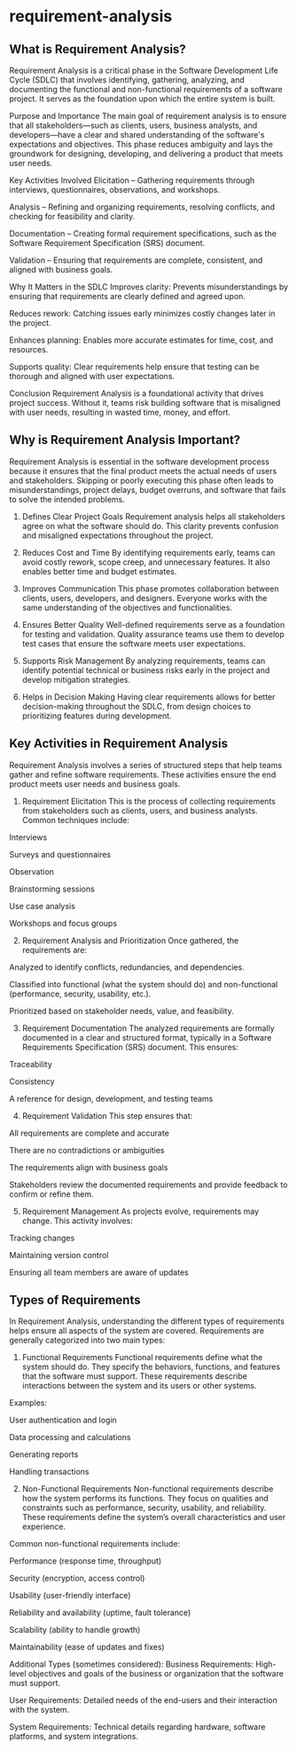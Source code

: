 # requirement-analysis 
## What is Requirement Analysis?
Requirement Analysis is a critical phase in the Software Development Life Cycle (SDLC) that involves identifying, gathering, analyzing, and documenting the functional and non-functional requirements of a software project. It serves as the foundation upon which the entire system is built.

Purpose and Importance
The main goal of requirement analysis is to ensure that all stakeholders—such as clients, users, business analysts, and developers—have a clear and shared understanding of the software's expectations and objectives. This phase reduces ambiguity and lays the groundwork for designing, developing, and delivering a product that meets user needs.

Key Activities Involved
Elicitation – Gathering requirements through interviews, questionnaires, observations, and workshops.

Analysis – Refining and organizing requirements, resolving conflicts, and checking for feasibility and clarity.

Documentation – Creating formal requirement specifications, such as the Software Requirement Specification (SRS) document.

Validation – Ensuring that requirements are complete, consistent, and aligned with business goals.

Why It Matters in the SDLC
Improves clarity: Prevents misunderstandings by ensuring that requirements are clearly defined and agreed upon.

Reduces rework: Catching issues early minimizes costly changes later in the project.

Enhances planning: Enables more accurate estimates for time, cost, and resources.

Supports quality: Clear requirements help ensure that testing can be thorough and aligned with user expectations.

Conclusion
Requirement Analysis is a foundational activity that drives project success. Without it, teams risk building software that is misaligned with user needs, resulting in wasted time, money, and effort.

## Why is Requirement Analysis Important?
Requirement Analysis is essential in the software development process because it ensures that the final product meets the actual needs of users and stakeholders. Skipping or poorly executing this phase often leads to misunderstandings, project delays, budget overruns, and software that fails to solve the intended problems.

1. Defines Clear Project Goals
Requirement analysis helps all stakeholders agree on what the software should do. This clarity prevents confusion and misaligned expectations throughout the project.

2. Reduces Cost and Time
By identifying requirements early, teams can avoid costly rework, scope creep, and unnecessary features. It also enables better time and budget estimates.

3. Improves Communication
This phase promotes collaboration between clients, users, developers, and designers. Everyone works with the same understanding of the objectives and functionalities.

4. Ensures Better Quality
Well-defined requirements serve as a foundation for testing and validation. Quality assurance teams use them to develop test cases that ensure the software meets user expectations.

5. Supports Risk Management
By analyzing requirements, teams can identify potential technical or business risks early in the project and develop mitigation strategies.

6. Helps in Decision Making
Having clear requirements allows for better decision-making throughout the SDLC, from design choices to prioritizing features during development.
## Key Activities in Requirement Analysis
Requirement Analysis involves a series of structured steps that help teams gather and refine software requirements. These activities ensure the end product meets user needs and business goals.

1. Requirement Elicitation
This is the process of collecting requirements from stakeholders such as clients, users, and business analysts. Common techniques include:

Interviews

Surveys and questionnaires

Observation

Brainstorming sessions

Use case analysis

Workshops and focus groups

2. Requirement Analysis and Prioritization
Once gathered, the requirements are:

Analyzed to identify conflicts, redundancies, and dependencies.

Classified into functional (what the system should do) and non-functional (performance, security, usability, etc.).

Prioritized based on stakeholder needs, value, and feasibility.

3. Requirement Documentation
The analyzed requirements are formally documented in a clear and structured format, typically in a Software Requirements Specification (SRS) document. This ensures:

Traceability

Consistency

A reference for design, development, and testing teams

4. Requirement Validation
This step ensures that:

All requirements are complete and accurate

There are no contradictions or ambiguities

The requirements align with business goals

Stakeholders review the documented requirements and provide feedback to confirm or refine them.

5. Requirement Management
As projects evolve, requirements may change. This activity involves:

Tracking changes

Maintaining version control

Ensuring all team members are aware of updates
## Types of Requirements
In Requirement Analysis, understanding the different types of requirements helps ensure all aspects of the system are covered. Requirements are generally categorized into two main types:

1. Functional Requirements
Functional requirements define what the system should do. They specify the behaviors, functions, and features that the software must support. These requirements describe interactions between the system and its users or other systems.

Examples:

User authentication and login

Data processing and calculations

Generating reports

Handling transactions

2. Non-Functional Requirements
Non-functional requirements describe how the system performs its functions. They focus on qualities and constraints such as performance, security, usability, and reliability. These requirements define the system’s overall characteristics and user experience.

Common non-functional requirements include:

Performance (response time, throughput)

Security (encryption, access control)

Usability (user-friendly interface)

Reliability and availability (uptime, fault tolerance)

Scalability (ability to handle growth)

Maintainability (ease of updates and fixes)

Additional Types (sometimes considered):
Business Requirements: High-level objectives and goals of the business or organization that the software must support.

User Requirements: Detailed needs of the end-users and their interaction with the system.

System Requirements: Technical details regarding hardware, software platforms, and system integrations.
